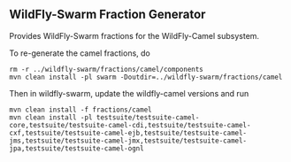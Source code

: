## WildFly-Swarm Fraction Generator

Provides WildFly-Swarm fractions for the WildFly-Camel subsystem. 

To re-generate the camel fractions, do

    rm -r ../wildfly-swarm/fractions/camel/components
    mvn clean install -pl swarm -Doutdir=../wildfly-swarm/fractions/camel

Then in wildfly-swarm, update the wildfly-camel versions and run

    mvn clean install -f fractions/camel
    mvn clean install -pl testsuite/testsuite-camel-core,testsuite/testsuite-camel-cdi,testsuite/testsuite-camel-cxf,testsuite/testsuite-camel-ejb,testsuite/testsuite-camel-jms,testsuite/testsuite-camel-jmx,testsuite/testsuite-camel-jpa,testsuite/testsuite-camel-ognl
    